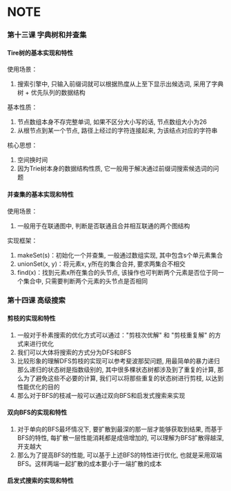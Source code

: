 # NOTE

### 第十三课 字典树和并查集

#### Tire树的基本实现和特性
使用场景：
1. 搜索引擎中, 只输入前缀词就可以根据热度从上至下显示出候选词, 采用了字典树 + 优先队列的数据结构

基本性质：
1. 节点数组本身不存完整单词, 如果不区分大小写的话, 节点数组大小为26
2. 从根节点到某一个节点, 路径上经过的字符连接起来, 为该结点对应的字符串

核心思想：
1. 空间换时间
2. 因为Trie树本身的数据结构性质, 它一般用于解决通过前缀词搜索候选词的问题

#### 并查集的基本实现和特性
使用场景：
1. 一般用于在联通图中, 判断是否联通且合并相互联通的两个图结构

实现框架：
1. makeSet(s)：初始化一个并查集, 一般通过数组实现, 其中包含s个单元素集合
2. unionSet(x, y)：将元素x, y所在的集合合并, 要求两集合不相交
3. find(x)：找到元素x所在集合的头节点, 该操作也可判断两个元素是否位于同一个集合中, 只需要判断两个元素的头节点是否相同

### 第十四课 高级搜索

#### 剪枝的实现和特性
1. 一般对于朴素搜索的优化方式可以通过："剪枝次优解" 和 "剪枝重复解" 的方式来进行优化
2. 我们可以大体将搜索的方式分为DFS和BFS
3. 比较形象的理解DFS剪枝的实现可以参考斐波那契问题, 用最简单的暴力递归那么递归的状态树是指数级别的, 其中很多棵状态树都涉及到了重复的计算, 那么为了避免这些不必要的计算, 我们可以将那些重复的状态树进行剪枝, 以达到性能优化的目的
3. 那么对于BFS的枝减一般可以通过双向BFS和启发式搜索来实现

#### 双向BFS的实现和特性
1. 对于单向的BFS最坏情况下, 要扩散到最深的那一层才能够获取到结果, 而基于BFS的特性, 	每扩散一层性能消耗都是成倍增加的, 可以理解为BFS扩散得越深, 开支越大
2. 那么为了提高BFS的性能, 可以基于上述BFS的特性进行优化, 也就是采用双端BFS。这样两端一起扩散的成本要小于一端扩散的成本

#### 启发式搜索的实现和特性

